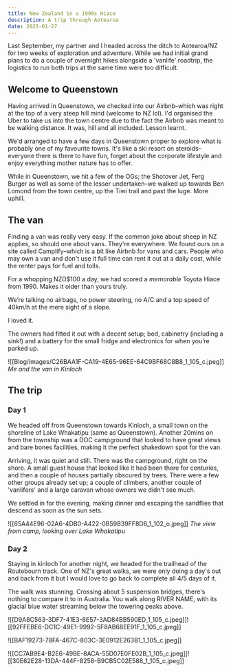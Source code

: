 ```yaml
---
title: New Zealand in a 1990s Hiace
description: A trip through Aotearoa
date: 2025-01-27
---
```



Last September, my partner and I headed across the ditch to Aotearoa/NZ for two weeks of exploration and adventure. While we had initial grand plans to do a couple of overnight hikes alongside a 'vanlife' roadtrip, the logistics to run both trips at the same time were too difficult.

## Welcome to Queenstown

Having arrived in Queenstown, we checked into our Airbnb–which was right at the top of a very steep hill mind (welcome to NZ lol). I'd organised the Uber to take us into the town centre due to the fact the Airbnb was meant to be walking distance. It was, hill and all included. Lesson learnt.

We'd arranged to have a few days in Queenstown proper to explore what is probably one of my favourite towns. It's like a ski resort on steroids–everyone there is there to have fun, forget about the corporate lifestyle and enjoy everything mother nature has to offer.

While in Queenstown, we hit a few of the OGs; the Shotover Jet, Ferg Burger as well as some of the lesser undertaken–we walked up towards Ben Lomond from the town centre, up the Tiwi trail and past the luge. More uphill.

## The van

Finding a van was really very easy. If the common joke about sheep in NZ applies, so should one about vans. They're everywhere. We found ours on a site called Camplify–which is a bit like Airbnb for vans and cars. People who may own a van and don't use it full time can rent it out at a daily cost, while the renter pays for fuel and tolls.

For a whopping NZD$100 a day, we had scored a _memorable_ Toyota Hiace from 1990. Makes it older than yours truly. 

We’re talking no airbags, no power steering, no A/C and a top speed of 40km/h at the mere sight of a slope. 

I loved it. 

The owners had fitted it out with a decent setup; bed, cabinetry (including a sink!) and a battery for the small fridge and electronics for when you’re parked up. 

![[Blog/images/C26BAA1F-CA19-4E65-96EE-64C9BF68C8B8_1_105_c.jpeg]]
*Me and the van in Kinloch*
## The trip

### Day 1

We headed off from Queenstown towards Kinloch, a small town on the shoreline of Lake Whakatipu (same as Queenstown). Another 20mins on from the township was a DOC campground that looked to have great views and bare bones facilities, making it the perfect shakedown spot for the van.

Arriving, it was quiet and still. There was the campground, right on the shore. A small guest house that looked like it had been there for centuries, and then a couple of houses partially obscured by trees. There were a few other groups already set up; a couple of climbers, another couple of 'vanlifers' and a large caravan whose owners we didn't see much. 

We settled in for the evening, making dinner and escaping the sandflies that descend as soon as the sun sets.

![[65A44E96-02A6-4DB0-A422-0B59B39FF8D6_1_102_o.jpeg]]
*The view from camp, looking over Lake Whakatipu*

### Day 2

Staying in kinloch for another night, we headed for the trailhead of the Routebourn track. One of NZ's great walks, we were only doing a day's out and back from it but I would love to go back to complete all 4/5 days of it.

The walk was stunning. Crossing about 5 suspension bridges, there's nothing to compare it to in Australia. You walk along RIVER NAME, with its glacial blue water streaming below the towering peaks above.

![[D9A8C563-3DF7-41E3-8E57-3AD84BB590ED_1_105_c.jpeg]]![[92FFEBE6-DC1C-49E1-9992-5F8AB68EE91F_1_105_c.jpeg]]

![[BAF19273-78FA-467C-803C-3E0912E263B1_1_105_c.jpeg]]


![[CC7AB9E4-B2E6-49BE-8ACA-55D07E0FE02B_1_105_c.jpeg]]![[30E62E28-13DA-444F-8258-B9CB5C02E588_1_105_c.jpeg]]